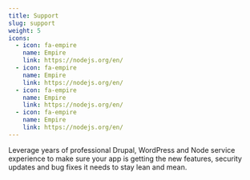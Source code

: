 ```yaml
---
title: Support
slug: support
weight: 5
icons:
  - icon: fa-empire
    name: Empire
    link: https://nodejs.org/en/
  - icon: fa-empire
    name: Empire
    link: https://nodejs.org/en/
  - icon: fa-empire
    name: Empire
    link: https://nodejs.org/en/
  - icon: fa-empire
    name: Empire
    link: https://nodejs.org/en/
---
```

Leverage years of professional Drupal, WordPress and Node service experience to make sure your app is getting the new features, security updates and bug fixes it needs to stay lean and mean.

